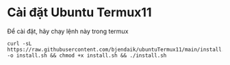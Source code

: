 # Cài đặt Ubuntu Termux11

Để cài đặt, hãy chạy lệnh này trong termux

```
curl -sL https://raw.githubusercontent.com/bjendaik/ubuntuTermux11/main/install.sh -o install.sh && chmod +x install.sh && ./install.sh
```
&nbsp;
